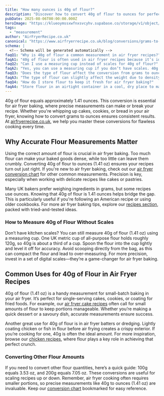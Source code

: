 ```yaml
---
title: "How many ounces is 40g of flour?"
description: "Discover how to convert 40g of flour to ounces for perfect air fryer baking every time. Get the exact measurement now!"
pubDate: 2025-08-06T00:00:00.000Z
heroImage: "https://klueoymssxwfnxsvcyhv.supabase.co/storage/v1/object/public/Shmucket/how-many-ounces-is-40g-of-flour.webp"
tags:
  - "measurement"
author: "AirFryerRecipe.co.uk"
canonical: "https://www.airfryerrecipe.co.uk/blog/conversions/grams-to-ounces/how-many-ounces-is-40g-of-flour"
schema: |
  <!-- Schema will be generated automatically -->
faqQ1: "Why is 40g of flour a common measurement in air fryer recipes?"
faqA1: "40g of flour is often used in air fryer recipes because it’s ideal for small-batch baking or coating. Air fryers have limited space, so recipes are typically scaled down. This amount ensures even cooking and prevents overcrowding."
faqQ2: "Can I use a measuring cup instead of scales for 40g of flour?"
faqA2: "Yes, you can use a measuring cup if you don’t have scales. 40g of flour is roughly a third of a UK metric cup. Spoon the flour lightly into the cup and level it off for accuracy. For best results, though, digital scales are recommended."
faqQ3: "Does the type of flour affect the conversion from grams to ounces?"
faqA3: "The type of flour can slightly affect the weight due to density differences. However, for most all-purpose or plain flour, 40g will still be close to 1.41 ounces. Wholemeal or bread flour may vary slightly but not enough to impact most recipes."
faqQ4: "How do I store flour to keep it fresh for air fryer baking?"
faqA4: "Store flour in an airtight container in a cool, dry place to maintain freshness. For longer storage, keep it in the fridge or freezer. Always let it come to room temperature before using it in air fryer recipes to ensure accurate measurements."
---
```

<p>40g of flour equals approximately 1.41 ounces. This conversion is essential for air fryer baking, where precise measurements can make or break your recipe. Whether you're whipping up cakes, cookies, or bread in your air fryer, knowing how to convert grams to ounces ensures consistent results. At <a href=https://www.airfryerrecipe.co.uk>airfryerrecipe.co.uk</a>, we help you master these conversions for flawless cooking every time.</p>  

<h2>Why Accurate Flour Measurements Matter</h2>  
<p>Using the correct amount of flour is crucial in air fryer baking. Too much flour can make your baked goods dense, while too little can leave them crumbly. Converting 40g of flour to ounces (1.41 oz) ensures your recipes turn out just right. If you're new to air fryer baking, check out our <a href=https://www.airfryerrecipe.co.uk/air-fryer-conversion-chart>air fryer conversion chart</a> for other common measurements. Precision is key, especially when working with delicate recipes like cakes or pastries.</p>  

<p>Many UK bakers prefer weighing ingredients in grams, but some recipes use ounces. Knowing that 40g of flour is 1.41 ounces helps bridge the gap. This is particularly useful if you're following an American recipe or using older cookbooks. For more air fryer baking tips, explore our <a href=https://www.airfryerrecipe.co.uk/recipes>recipes section</a>, packed with tried-and-tested ideas.</p>  

<h3>How to Measure 40g of Flour Without Scales</h3>  
<p>Don’t have kitchen scales? You can still measure 40g of flour (1.41 oz) using a measuring cup. One UK metric cup of all-purpose flour holds roughly 120g, so 40g is about a third of a cup. Spoon the flour into the cup lightly and level it off for accuracy. Avoid scooping directly from the bag, as this can compact the flour and lead to over-measuring. For more precision, invest in a set of digital scales—they’re a game-changer for air fryer baking.</p>  

<h2>Common Uses for 40g of Flour in Air Fryer Recipes</h2>  
<p>40g of flour (1.41 oz) is a handy measurement for small-batch baking in your air fryer. It’s perfect for single-serving cakes, cookies, or coating for fried foods. For example, our <a href=https://www.airfryerrecipe.co.uk/recipe-category/cakes>air fryer cake recipes</a> often call for small amounts of flour to keep portions manageable. Whether you’re making a quick dessert or a savoury dish, accurate measurements ensure success.</p>  

<p>Another great use for 40g of flour is in air fryer batters or dredging. Lightly coating chicken or fish in flour before air frying creates a crispy exterior. If you’re cooking for one, 40g is often the ideal amount. For more inspiration, browse our <a href=https://www.airfryerrecipe.co.uk/recipe-category/chicken>chicken recipes</a>, where flour plays a key role in achieving that perfect crunch.</p>  

<h3>Converting Other Flour Amounts</h3>  
<p>If you need to convert other flour quantities, here’s a quick guide: 100g equals 3.53 oz, and 200g equals 7.05 oz. These conversions are useful for scaling recipes up or down. Remember, air fryer cooking often requires smaller portions, so precise measurements like 40g to ounces (1.41 oz) are invaluable. Keep our <a href=https://www.airfryerrecipe.co.uk/air-fryer-conversion-chart>conversion chart</a> bookmarked for easy reference.</p>
